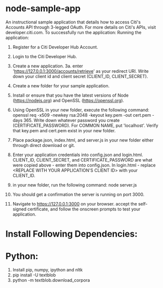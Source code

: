 # node-sample-app
An instructional sample application that details how to access Citi's Accounts API through 3-legged OAuth. For more details on Citi's APIs, visit developer.citi.com.
To successfully run the application:
Running the application:

1. Register for a Citi Developer Hub Account.

2. Login to the Citi Developer Hub.

3. Create a new application. 3a. enter 'https://127.0.0.1:3000/accounts/retrieve' as your redirect URI. Write down your client id and client secret (CLIENT_ID, CLIENT_SECRET).

4. Create a new folder for your sample application.

5. Install or ensure that you have the latest versions of Node (https://nodejs.org) and OpenSSL (https://openssl.org).

6. Using OpenSSL in your new folder, execute the following command: openssl req -x509 -newkey rsa:2048 -keyout key.pem -out cert.pem -days 365. Write down whatever password you create (CERTIFICATE_PASSWORD). For COMMON NAME, put 'localhost'. Verify that key.pem and cert.pem exist in your new folder.

7. Place package.json, index.html, and server.js in your new folder either through direct download or git.

8. Enter your application credentials into config.json and login.html. CLIENT_ID, CLIENT_SECRET, and CERTIFICATE_PASSWORD are what were copied above - enter them into config.json. In login.html - replace <REPLACE WITH YOUR APPLICATION'S CLIENT ID> with your CLIENT_ID.

9. in your new folder, run the following command: node server.js

10. You should get a confirmation the server is running on port 3000.

11. Navigate to https://127.0.0.1:3000 on your browser. accept the self-signed certificate, and follow the onscreen prompts to test your application.



# Install Following Dependencies:

# Python:

1. Install pip, numpy, ipython and nltk
2. pip install -U textblob
3. python -m textblob.download_corpora